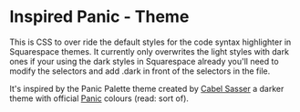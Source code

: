 # Inspired Panic - Theme
This is CSS to over ride the default styles for the code syntax highlighter in Squarespace themes. It currently only overwrites the light styles with dark ones if your using the dark styles in Squarespace already you'll need to modify the selectors and add .dark in front of the selectors in the file.

It's inspired by the Panic Palette theme created by [Cabel Sasser](http://cabel.me/) a darker theme with official [Panic](https://panic.com/) colours (read: sort of).

